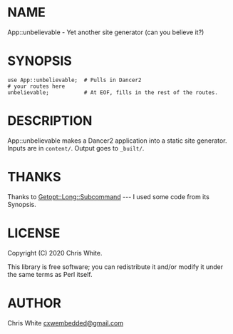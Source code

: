 # NAME

App::unbelievable - Yet another site generator (can you believe it?)

# SYNOPSIS

    use App::unbelievable;  # Pulls in Dancer2
    # your routes here
    unbelievable;           # At EOF, fills in the rest of the routes.

# DESCRIPTION

App::unbelievable makes a Dancer2 application into a static site generator.
Inputs are in `content/`.  Output goes to `_built/`.

# THANKS

Thanks to [Getopt::Long::Subcommand](https://metacpan.org/pod/Getopt::Long::Subcommand) --- I used some code from its Synopsis.

# LICENSE

Copyright (C) 2020 Chris White.

This library is free software; you can redistribute it and/or modify
it under the same terms as Perl itself.

# AUTHOR

Chris White <cxwembedded@gmail.com>
